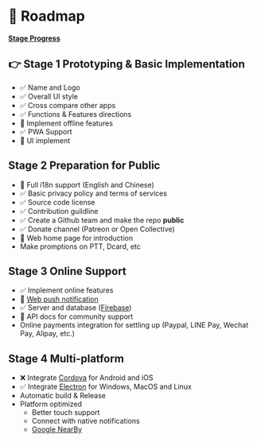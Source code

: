 # 🗻 Roadmap

[**Stage Progress**](https://github.com/breadsplit/breadsplit/projects/2)

## 👉 Stage 1 Prototyping & Basic Implementation

- ✅ Name and Logo
- ✅ Overall UI style
- ✅ Cross compare other apps
- ✅ Functions & Features directions
- 🚧 Implement offline features
- ✅ PWA Support
- 🚧 UI implement

## Stage 2 Preparation for Public

- 🚧 Full i18n support (English and Chinese)
- ✅ Basic privacy policy and terms of services
- ✅ Source code license
- ✅ Contribution guildline
- ✅ Create a Github team and make the repo **public**
- ✅ Donate channel (Patreon or Open Collective)
- 🚧 Web home page for introduction
- Make promptions on PTT, Dcard, etc

## Stage 3 Online Support

- ✅ Implement online features
- 🚧 [Web push notification](https://developers.google.com/web/fundamentals/push-notifications/)
- ✅ Server and database ([Firebase](https://firebase.google.com/))
- 🚧 API docs for community support
- Online payments integration for settling up (Paypal, LINE Pay, Wechat Pay, Alipay, etc.)

## Stage 4 Multi-platform

- ❌ Integrate [Cordova](https://cordova.apache.org/) for Android and iOS
- ✅ Integrate [Electron](https://electronjs.org/) for Windows, MacOS and Linux
- Automatic build & Release
- Platform optimized
  - Better touch support
  - Connect with native notifications
  - [Google NearBy](https://developers.google.com/nearby/messages/overview)
